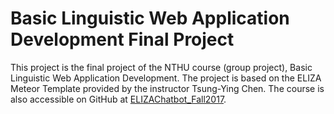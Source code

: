 # Basic Linguistic Web Application Development Final Project

This project is the final project of the NTHU course (group project), Basic Linguistic Web Application Development. The project is based on the ELIZA Meteor Template provided by the instructor Tsung-Ying Chen. The course is also accessible on GitHub at [ELIZAChatbot_Fall2017](https://github.com/nthuTYChen/ELIZAChatbot_Fall2017).
